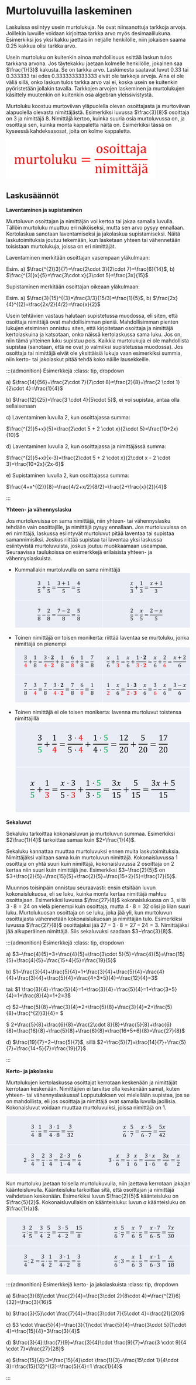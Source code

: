 # Murtoluvuilla laskeminen

Laskuissa esiintyy usein murtolukuja. Ne ovat niinsanottuja tarkkoja arvoja. Joillekin luvuille voidaan kirjoittaa tarkka arvo myös desimaalilukuna. Esimerkiksi jos yksi kakku jaettaisiin neljälle henkilölle, niin jokaisen saama $0.25$ kakkua olisi tarkka arvo.

Usein murtoluku on kuitenkin ainoa mahdollisuus esittää laskun tulos tarkkana arvona. Jos täytekakku jaetaan kolmelle henkilölle, jokainen saa $\frac{1}{3}$ kakusta. Se on tarkka arvo. Laskimesta saatavat luvut $0.33$ tai $0.333333$ tai edes $0.3333333333333$ eivät ole tarkkoja arvoja. Aina ei ole väliä sillä, onko laskun tulos tarkka arvo vai ei, koska usein se kuitenkin pyöristetään jollakin tavalla. Tarkkojen arvojen laskeminen ja murtolukujen käsittely muutenkin on kuitenkin osa algebran yleissivistystä.

Murtoluku koostuu murtoviivan yläpuolella olevan osoittajasta ja murtoviivan alapuolella olevasta nimittäjästä. Esimerkiksi luvussa $\frac{3}{8}$ osoittaja on 3 ja nimittäjä 8. Nimittäjä kertoo, kuinka suuria osia murtoluvussa on, ja osoittaja sen, kuinka monta kappaletta näitä on. Esimerkiksi tässä on kyseessä kahdeksasosat, joita on kolme kappaletta. 

![osoittaja/nimittäjä](osoittaja_nimittaja.png)

## Laskusäännöt

**Laventaminen ja supistaminen**

Murtoluvun osoittajan ja nimittäjän voi kertoa tai jakaa samalla luvulla. Tällöin murtoluku muuttuu eri näköiseksi, mutta sen arvo pysyy ennallaan. Kertolaskua sanotaan laventamiseksi ja jakolaskua supistamiseksi. Näitä laskutoimituksia joutuu tekemään, kun lasketaan yhteen tai vähennetään toisistaan murtolukuja, joissa on eri nimittäjät.

Laventaminen merkitään osoittajan vasempaan yläkulmaan: 

Esim. a) $\frac{^{2)}3}{7}=\frac{2\cdot 3}{2\cdot 7}=\frac{6}{14}$, b) $\frac{^{3)}x}{5}=\frac{3\cdot x}{3\cdot 5}=\frac{3x}{15}$

Supistaminen merkitään osoittajan oikeaan yläkulmaan: 

Esim. a) $\frac{3}{15}^{(3}=\frac{3/3}{15/3}=\frac{1}{5}$, b) $\frac{2x}{4}^{(2}=\frac{2x/2}{4/2}=\frac{x}{2}$

Usein tehtävien vastaus halutaan supistetussa muodossa, eli siten, että osoittaja nimittäjä ovat mahdollisimman pieniä. Mahdollisimman pienten lukujen etsiminen onnistuu siten, että kirjoitetaan osoittaja ja nimittäjä kertolaskuina ja katsotaan, onko näissä kertolaskussa sama luku. Jos on, niin tämä yhteinen luku supistuu pois. Kaikkia murtolukuja ei ole mahdollista supistaa (sanotaan, että ne ovat jo valmiiksi supistetussa muodossa). Jos osoittaja tai nimittäjä eivät ole yksittäisiä lukuja vaan esimerkiksi summia, niin kerto- tai jakolaskut pitää tehdä koko näille lausekkeille.

:::{admonition} Esimerkkejä
:class: tip, dropdown

a) $\frac{14}{56}=\frac{2\cdot 7}{7\cdot 8}=\frac{2}{8}=\frac{2 \cdot 1}{2\cdot 4}=\frac{1}{4}$

b) $\frac{12}{25}=\frac{3 \cdot 4}{5\cdot 5}$, ei voi supistaa, antaa olla sellaisenaan 

c) Laventaminen luvulla 2, kun osoittajassa summa:

$\frac{^{2)}5+x}{5}=\frac{2\cdot 5 + 2 \cdot x}{2\cdot 5}=\frac{10+2x}{10}$

d) Laventaminen luvulla 2, kun osoittajassa ja nimittäjässä summa:

$\frac{^{2)}5+x}{x-3}=\frac{2\cdot 5 + 2 \cdot x}{2\cdot x - 2 \cdot 3}=\frac{10+2x}{2x-6}$

e) Supistaminen luvulla 2, kun osoittajassa summa:

$\frac{4+x^{(2}}{8}=\frac{4/2+x/2}{8/2}=\frac{2+\frac{x}{2}}{4}$

:::

**Yhteen- ja vähennyslasku**

Jos murtoluvuissa on sama nimittäjä, niin yhteen- tai vähennyslasku tehdään vain osoittajille, ja nimittäjä pysyy ennallaan. Jos murtoluvuissa on eri nimittäjä, laskussa esiintyvät murtoluvut pitää laventaa tai supistaa samannimisiksi. Joskus riittää supistaa tai laventaa yksi laskussa esiintyvistä murtoluvuista, joskus joutuu muokkaamaan useampaa. Seuraavissa taulukoissa on esimerkkejä erilaisista yhteen- ja vähennyslaskuista.

- Kummallakin murtoluvulla on sama nimittäjä
![Murtoluvuilla sama nimittäjä](murtoluvut_yhteen_1.png)

- Toinen nimittäjä on toisen monikerta: riittää laventaa se murtoluku, jonka nimittäjä on pienempi
![Toinen nimittäjä on toisen monikerta](murtoluvut_yhteen_2.png)

- Toinen nimittäjä ei ole toisen monikerta: lavenna murtoluvut toistensa nimittäjillä
![Toinen nimittäjä ei ole toisen monikerta](murtoluvut_yhteen_3.png)

**Sekaluvut**

Sekaluku tarkoittaa kokonaisluvun ja murtoluvun summaa. Esimerkiksi $2\frac{1}{4}$ tarkoittaa samaa kuin $2+\frac{1}{4}$.

Sekaluku kannattaa muuttaa murtoluvuksi ennen muita laskutoimituksia. Nimittäjäksi valitaan sama kuin murtoluvun nimittäjä. Kokonaisluvussa 1 osoittaja on yhtä suuri kuin nimittäjä, kokonaisluvussa 2 osoittaja on 2 kertaa niin suuri kuin nimittäjä jne. Esimerkiksi $3~\frac{2}{5}$ on $3+\frac{2}{5}=\frac{15}{5}+\frac{2}{5}=\frac{15+2}{5}=\frac{17}{5}$.

Muunnos toisinpäin onnistuu seuraavasti: ensin etsitään luvun kokonaislukuosa, eli se luku, kuinka monta kertaa nimittäjä mahtuu osoittajaan. Esimerkiksi luvussa $\frac{27}{8}$ kokonaislukuosa on $3$, sillä $3\cdot 8 = 24$ on vielä pienempi kuin osoittaja, mutta $4\cdot 8 = 32$ olisi jo liian suuri luku. Murtolukuosan osoittaja on se luku, joka jää yli, kun murtoluvun osoittajasta vähennetään kokonaislukuosan ja nimittäjän tulo. Esimerkiksi luvussa $\frac{27}{8}$ osoittajaksi jää $27-3\cdot 8=27-24=3$. Nimittäjäksi jää alkuperäinen nimittäjä. Siis sekaluvuksi saadaan $3~\frac{3}{8}$.

:::{admonition} Esimerkkejä
:class: tip, dropdown

a) $3~\frac{4}{5}=3+\frac{4}{5}=\frac{3\cdot 5}{5}+\frac{4}{5}=\frac{15}{5}+\frac{4}{5}=\frac{15+4}{5}=\frac{19}{5}$

b) $1~\frac{3}{4}+\frac{5}{4}=1+\frac{3}{4}+\frac{5}{4}=\frac{4}{4}+\frac{3}{4}+\frac{5}{4}=\frac{4+3+5}{4}=\frac{12}{4}=3$

tai: $1 \frac{3}{4}+\frac{5}{4}=1+\frac{3}{4}+\frac{5}{4}=1+\frac{3+5}{4}=1+\frac{8}{4}=1+2=3$

c) $2~\frac{5}{8}+\frac{3}{4}=2+\frac{5}{8}+\frac{3}{4}=2+\frac{5}{8}+\frac{^{2)}3}{4}= $

$ 2+\frac{5}{8}+\frac{6}{8}=\frac{2\cdot 8}{8}+\frac{5}{8}+\frac{6}{8}=\frac{16}{8}+\frac{5}{8}+\frac{6}{8}=\frac{16+5+6}{8}=\frac{27}{8}$

d) $\frac{19}{7}=2~\frac{5}{7}$, sillä $2+\frac{5}{7}=\frac{14}{7}+\frac{5}{7}=\frac{14+5}{7}=\frac{19}{7}$

:::

**Kerto- ja jakolasku**

Murtolukujen kertolaskussa osoittajat kerrotaan keskenään ja nimittäjät kerrotaan keskenään. Nimittäjien ei tarvitse olla keskenään samat, kuten yhteen- tai vähennyslaskussa! Lopputuloksen voi mielellään supistaa, jos se on mahdollista, eli jos osoittaja ja nimittäjä ovat samalla luvulla jaollisia. Kokonaisluvut voidaan muuttaa murtoluvuiksi, joissa nimittäjä on 1.

![Murtolukujen kertolaskuja](murtoluvut_kerto.png)
    
Kun murtoluku jaetaan toisella murtolukuvulla, niin jaettava kerrotaan jakajan käänteisluvulla. Käänteisluku tarkoittaa sitä, että osoittajan ja nimittäjä vaihdetaan keskenään. Esimerkiksi luvun $\frac{2}{5}$ käänteisluku on $\frac{5}{2}$. Kokonaisluvullakin on käänteisluku: luvun $a$ käänteisluku on $\frac{1}{a}$.

![Murtolukujen jakolaskuja](murtoluvut_jako.png)

:::{admonition} Esimerkkejä kerto- ja jakolaskuista
:class: tip, dropdown

a) $\frac{3}{8}\cdot \frac{2}{4}=\frac{3\cdot 2}{8\cdot 4}=\frac{^{2)}6}{32}=\frac{3}{16}$

b) $\frac{3}{5}\cdot \frac{7}{4}=\frac{3\cdot 7}{5\cdot 4}=\frac{21}{20}$

c) $3 \cdot \frac{5}{4}=\frac{3}{1}\cdot \frac{5}{4}=\frac{3\cdot 5}{1\cdot 4}=\frac{15}{4}=3\frac{3}{4}$

d) $\frac{3}{4}:\frac{7}{9}=\frac{3}{4}\cdot \frac{9}{7}=\frac{3 \cdot 9}{4 \cdot 7}=\frac{27}{28}$

e) $\frac{15}{4}:3=\frac{15}{4}\cdot \frac{1}{3}=\frac{15\cdot 1}{4\cdot 3}=\frac{15}{12}^{(3}=\frac{5}{4}=1 \frac{1}{4}$

:::

